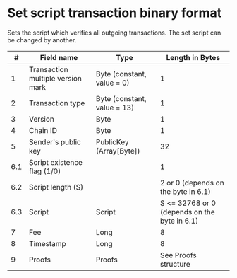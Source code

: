 # Set script transaction binary format

Sets the script which verifies all outgoing transactions. The set script can be changed by another.

| \# | Field name | Type | Length in Bytes |
| --- | --- | --- | --- |
| 1 | Transaction multiple version mark | Byte \(constant, value = 0\) | 1
| 2 | Transaction type | Byte \(constant, value = 13\) | 1
| 3 | Version | Byte | 1
| 4 | Chain ID | Byte | 1
| 5 | Sender's public key | PublicKey \(Array[Byte]\) | 32
| 6.1 | Script existence flag \(1/0\) |  | 1
| 6.2 | Script length \(S\) |  | 2 or 0 \(depends on the byte in 6.1\)
| 6.3 | Script | Script | S <= 32768 or 0 \(depends on the byte in 6.1\)
| 7 | Fee | Long | 8
| 8 | Timestamp | Long | 8
| 9 | Proofs | Proofs | See Proofs structure
